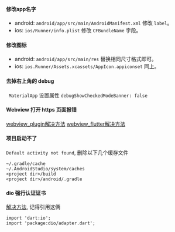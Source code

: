 #### 修改app名字
- android: ```android/app/src/main/AndroidManifest.xml``` 修改 ```label```。
- ios: ```ios/Runner/info.plist``` 修改 ```CFBundleName``` 字段。

#### 修改图标
- android: ```android/app/src/main/res``` 替换相同尺寸格式即可。
- ios: ```ios.Runner/Assets.xcassets/AppIcon.appiconset``` 同上。

#### 去掉右上角的 debug
``` MaterialApp``` 设置属性 ```debugShowCheckedModeBanner: false```

#### Webview 打开 https 页面报错
[webview_plugin解决方法](https://github.com/fluttercommunity/flutter_webview_plugin/issues/298)
[webview_flutter解决方法](https://blog.csdn.net/shifang07/article/details/95317258)

#### 项目启动不了
```Default activity not found```, 删除以下几个缓存文件
```
~/.gradle/cache
~/.AndroidStudio/system/caches
<project dir>/build
<project dir>/android/.gradle
```

#### dio 强行认证证书
[解决方法](https://pub.dev/packages/dio#https-certificate-verification), 记得引用这俩
```
import 'dart:io';
import 'package:dio/adapter.dart';
```
